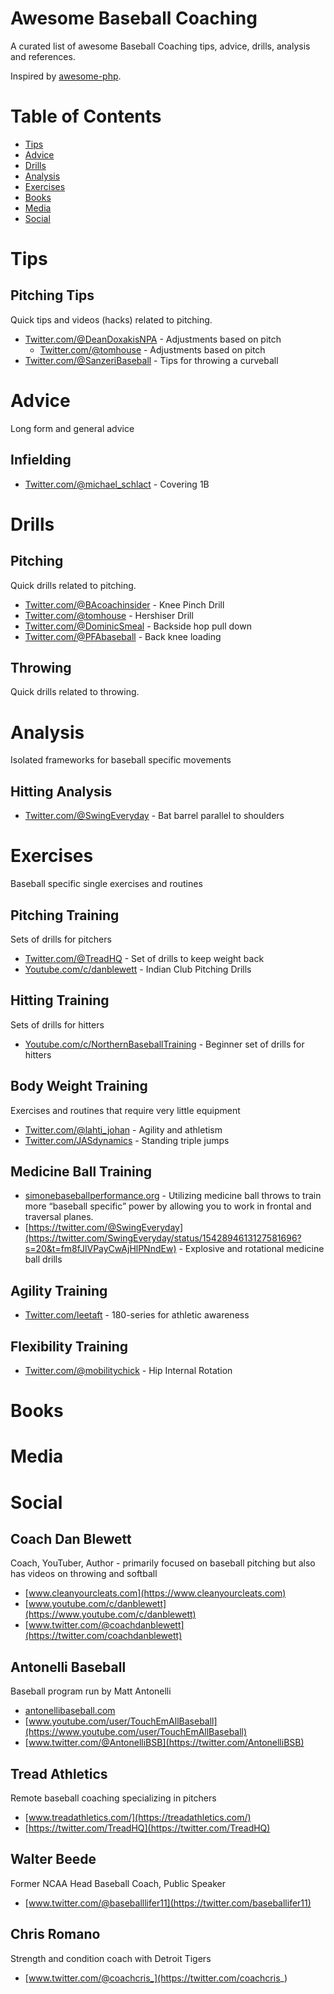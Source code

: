 # Awesome Baseball Coaching
A curated list of awesome Baseball Coaching tips, advice, drills, analysis and references.

Inspired by [awesome-php](https://github.com/ziadoz/awesome-php).

# Table of Contents

- [Tips](#Tips)
- [Advice](#Advice)
- [Drills](#Drills)
- [Analysis](#Analysis)
- [Exercises](#Exercises)
- [Books](#Books)
- [Media](#Media)
- [Social](#Social)
  
  
# Tips

## Pitching Tips
Quick tips and videos (hacks) related to pitching.
- [Twitter.com/@DeanDoxakisNPA](https://twitter.com/DeanDoxakisNPA/status/1544893116494364672) - Adjustments based on pitch
  - [Twitter.com/@tomhouse](https://twitter.com/tomhouse/status/1544850654736183297) - Adjustments based on pitch
- [Twitter.com/@SanzeriBaseball](https://twitter.com/SanzeriBaseball/status/1546845943294701568) - Tips for throwing a curveball

# Advice
Long form and general advice
## Infielding
- [Twitter.com/@michael_schlact](https://twitter.com/michael_schlact/status/1529224124232372224?s=20&t=j6cd3URpg54p0Ukn-2-S6w) - Covering 1B

# Drills
## Pitching
Quick drills related to pitching.
- [Twitter.com/@BAcoachinsider](https://twitter.com/BAcoachinsider/status/1546796514961264640?s=20&t=fm8fJlVPayCwAjHlPNndEw) - Knee Pinch Drill
- [Twitter.com/@tomhouse](https://twitter.com/tomhouse/status/1544692127489093632?s=20&t=fm8fJlVPayCwAjHlPNndEw) - Hershiser Drill
- [Twitter.com/@DominicSmeal](https://twitter.com/DominicSmeal/status/1537839614421000192?s=20&t=j6cd3URpg54p0Ukn-2-S6w) - Backside hop pull down
- [Twitter.com/@PFAbaseball](https://twitter.com/PFAbaseball/status/1523805991334072321?s=20&t=j6cd3URpg54p0Ukn-2-S6w) - Back knee loading

## Throwing
Quick drills related to throwing.


# Analysis
Isolated frameworks for baseball specific movements
## Hitting Analysis
- [Twitter.com/@SwingEveryday](https://twitter.com/SwingEveryday/status/1541212701044576257?s=20&t=j6cd3URpg54p0Ukn-2-S6w) - Bat barrel parallel to shoulders

# Exercises
Baseball specific single exercises and routines 

## Pitching Training
Sets of drills for pitchers
- [Twitter.com/@TreadHQ](https://twitter.com/TreadHQ/status/1523056909951152129?s=20&t=j6cd3URpg54p0Ukn-2-S6w) - Set of drills to keep weight back
- [Youtube.com/c/danblewett](https://www.youtube.com/watch?v=zJgLoNsDLAM) - Indian Club Pitching Drills

## Hitting Training
Sets of drills for hitters
- [Youtube.com/c/NorthernBaseballTraining](https://youtu.be/4FxVlX7Lyd0) - Beginner set of drills for hitters

## Body Weight Training
Exercises and routines that require very little equipment
- [Twitter.com/@lahti_johan](https://twitter.com/lahti_johan/status/1546028501228470277?s=20&t=fm8fJlVPayCwAjHlPNndEw) - Agility and athletism
- [Twitter.com/JASdynamics](https://twitter.com/JASdynamics/status/1539315071406546944?s=20&t=j6cd3URpg54p0Ukn-2-S6w) - Standing triple jumps

## Medicine Ball Training
- [simonebaseballperformance.org](https://simonebaseballperformance.org/2019/09/15/medicine-ball-training-exercises-programming-guidelines-and-more/) - Utilizing medicine ball throws to train more “baseball specific” power by allowing you to work in frontal and traversal planes.
- [https://twitter.com/@SwingEveryday](https://twitter.com/SwingEveryday/status/1542894613127581696?s=20&t=fm8fJlVPayCwAjHlPNndEw) - Explosive and rotational medicine ball drills

## Agility Training
- [Twitter.com/leetaft](https://twitter.com/leetaft/status/1534151204770553858?s=20&t=j6cd3URpg54p0Ukn-2-S6w) - 180-series for athletic awareness

## Flexibility Training
- [Twitter.com/@mobilitychick](https://twitter.com/mobilitychick/status/1529162509114040320?s=20&t=j6cd3URpg54p0Ukn-2-S6w) - Hip Internal Rotation

# Books

# Media

# Social

## Coach Dan Blewett
Coach, YouTuber, Author - primarily focused on baseball pitching but also has videos on throwing and softball
- [www.cleanyourcleats.com](https://www.cleanyourcleats.com)
- [www.youtube.com/c/danblewett](https://www.youtube.com/c/danblewett)
- [www.twitter.com/@coachdanblewett](https://twitter.com/coachdanblewett)

## Antonelli Baseball
Baseball program run by Matt Antonelli
- [antonellibaseball.com](https://www.antonellibaseball.com/)
- [www.youtube.com/user/TouchEmAllBaseball](https://www.youtube.com/user/TouchEmAllBaseball)
- [www.twitter.com/@AntonelliBSB](https://twitter.com/AntonelliBSB)

## Tread Athletics
Remote baseball coaching specializing in pitchers
- [www.treadathletics.com/](https://treadathletics.com/)
- [https://twitter.com/TreadHQ](https://twitter.com/TreadHQ)

## Walter Beede
Former NCAA Head Baseball Coach, Public Speaker
- [www.twitter.com/@baseballlifer11](https://twitter.com/baseballifer11)

## Chris Romano
Strength and condition coach with Detroit Tigers
- [www.twitter.com/@coachcris_](https://twitter.com/coachcris_)
